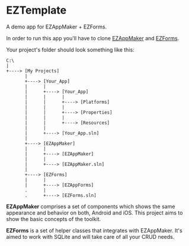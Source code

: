 ﻿# EZTemplate
A demo app for EZAppMaker + EZForms.

In order to run this app you'll have to clone [EZAppMaker](https://github.com/derlidio/EZAppMaker) and [EZForms](https://github.com/derlidio/EZForms).

Your project's folder should look something like this:
```
C:\
|
+----> [My Projects]
       |
       +----> [Your_App]
       |      | 
       |      +----> [Your_App]
       |      |      |
       |      |      +----> [Platforms]
       |      |      |
       |      |      +----> [Properties]
       |      |      |
       |      |      +----> [Resources]
       |      |
       |      +----> [Your_App.sln]
       |
       +----> [EZAppMaker]
       |      |
       |      +----> [EZAppMaker]
       |      |
       |      +----> [EZAppMaker.sln]
       |
       +----> [EZForms]
       |      |
       |      +----> [EZAppForms]
       .      |
       .      +----> [EZForms.sln]
```
**EZAppMaker** comprises a set of components which shows the same appearance and behavior on both,
Android and iOS. This project aims to show the basic concepts of the toolkit.

**EZForms** is a set of helper classes that integrates with EZAppMaker. It's aimed
to work with SQLite and will take care of all your CRUD needs.